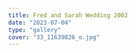 ```yaml
---
title: Fred and Sarah Wedding 2002
date: "2023-07-04"
type: "gallery"
cover: "33_11639826_o.jpg"
---
```

